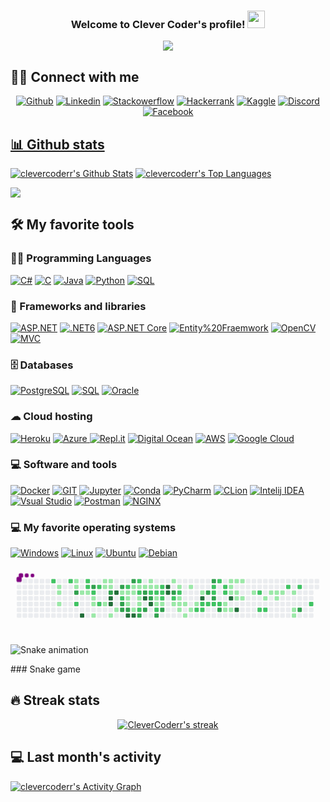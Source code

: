 <!-- MORE https://github.com/alexandresanlim/Badges4-README.md-Profile -->


<h3 align="center">
    Welcome to Clever Coder's profile!
    <img src="https://media.giphy.com/media/hvRJCLFzcasrR4ia7z/giphy.gif" width="28">
</h3>

<!--ANIMATED WELCOME TEXT -->
<p align="center">
    <a href="https://github.com/CleverCoder/readme-typing-svg">
        <img
                src="https://readme-typing-svg.herokuapp.com/?lines=DotNet%20Engineer%20Developer;More%20than%20a%20year%20of%20experience;Always%20learning%20new%20things;%20A%20Self-confidence%20and%20self-motivated&center=true&width=380&height=45"></a>
</p>


## 🙋‍♂️ Connect with me

<!-- Badges template - https://github.com/clevercoderr -->
<p align="center">
    <a href="https://github.com/">
        <img alt="Github"
             src="https://img.shields.io/badge/GitHub-100000?style=for-the-badge&logo=github&logoColor=white"></a>
    <a href="https://www.linkedin.com/in/muhammadabdulloh-komilov/">
        <img alt="Linkedin"
             src="https://img.shields.io/badge/LinkedIn-0077B5?style=for-the-badge&logo=linkedin&logoColor=white"></a>
    <a href="https://stackoverflow.com/users/17122298/clever-coder">
        <img alt="Stackowerflow"
             src="https://img.shields.io/badge/Stack_Overflow-FE7A16?style=for-the-badge&logo=stack-overflow&logoColor=white"></a>
     <a href="https://www.hackerrank.com/clevercoderr">
        <img alt="Hackerrank"
             src="https://img.shields.io/badge/-Hackerrank-2EC866?style=for-the-badge&logo=HackerRank&logoColor=white"></a>
    <a href="https://www.kaggle.com/clevercoderr">
        <img alt="Kaggle"
             src="https://img.shields.io/badge/Kaggle-20BEFF?style=for-the-badge&logo=Kaggle&logoColor=white"></a>
    <a href="https://discord.gg/clevercoderr">
        <img alt="Discord"
             src="https://img.shields.io/badge/Discord-7289DA?style=for-the-badge&logo=discord&logoColor=white"></a>
    <a href="https://www.facebook.com/clevercoderr">
        <img alt="Facebook"
             src="https://img.shields.io/badge/Facebook-1877F2?style=for-the-badge&logo=facebook&logoColor=white"></a>
    <a href="https://www.facebook.com/profile.php?id=100068970307814">
</p>


## 📊 Github stats
<p>
    <a align="center" href="https://github-readme-stats.vercel.app/api?username=clevercoderr&show_icons=true&count_private=true&theme=react&hide_border=true&bg_color=1F222E&title_color=F85D7F&icon_color=F8D866"><img alt="clevercoderr's Github Stats"
                    src="https://github-readme-stats.vercel.app/api?username=clevercoderr&show_icons=true&count_private=true&theme=react&hide_border=true&bg_color=1F222E&title_color=F85D7F&icon_color=F8D866" /></a>
  <a align="center" href="https://denvercoder1-github-readme-stats.vercel.app/api/top-langs/?username=clevercoderr&langs_count=8&layout=compact&theme=react&hide_border=true&bg_color=1F222E&title_color=F85D7F&icon_color=F8D866">
    <img alt="clevercoderr's Top Languages" src="https://denvercoder1-github-readme-stats.vercel.app/api/top-langs/?username=clevercoderr&langs_count=8&layout=compact&theme=react&hide_border=true&bg_color=1F222E&title_color=F85D7F&icon_color=F8D866" /></a>
</p>

<p>
  <a align="center" href="https://github.com/ryo-ma/github-profile-trophy">
    <img src="https://github-profile-trophy.vercel.app/?username=clevercoderr&theme=monokai&column=8&no-frame=true&no-bg=true">
  </a>
</p>


## 🛠️ My favorite tools

### 👨‍💻 Programming Languages

<p>
    <a href="#">
        <img alt="C#"
             src="https://img.shields.io/badge/csharp-%2300599C.svg?style=for-the-badge&logo=csharp&logoColor=white"></a>
    <a href="#">
        <img alt="C"
             src="https://img.shields.io/badge/c-%2300599C.svg?style=for-the-badge&logo=c&logoColor=white"/></a>
    <a href="#">
        <img alt="Java"
             src="https://img.shields.io/badge/Java-%2300599C.svg?style=for-the-badge&logo=java&logoColor=white"/></a>
    <a href="#">
        <img alt="Python"
             src="https://img.shields.io/badge/Python-ED8B00?style=for-the-badge&logo=python&logoColor=white"/></a>
    <a href="#">
        <img alt="SQL"
             src="https://img.shields.io/badge/SQL%20-%23025E8C.svg?style=for-the-badge&logo=amazon-dynamodb&logoColor=white"></a>
</p>


### 🧰 Frameworks and libraries

<p>
    <a href="#">
        <img alt="ASP.NET"
             src="https://img.shields.io/badge/ASP.NET-%23013243.svg?style=for-the-badge&logo=ASP.NET&logoColor=white"></a>
    <a href="#">
        <img alt=".NET6"
             src="https://img.shields.io/badge/.NET6-%23150458.svg?style=for-the-badge&logo=.NET6&logoColor=white"></a>
    <a href="#">
        <img alt="ASP.NET Core"
             src="https://img.shields.io/badge/ASP.NET CORE-%23EE4C2C.svg?style=for-the-badge&logo=ASP.NET Core&logoColor=white"/></a>
    <a href="#">
        <img alt="Entity%20Fraemwork"
             src="https://img.shields.io/badge/Entity%20Fraemwork-092E20?style=for-the-badge&logo=Entity%20Fraemwork&logoColor=green"></a>
    <a href="#">
        <img alt="OpenCV"
             src="https://img.shields.io/badge/OpenCV-27338e?style=for-the-badge&logo=OpenCV&logoColor=white"/></a>
    <a href="#">
        <img alt="MVC"
             src="https://img.shields.io/badge/MVC-43B02A?style=for-the-badge&logo=MVC&logoColor=white"/></a>
</p>

### 🗄️ Databases

<p>
    <a href="#">
        <img alt="PostgreSQL"
             src="https://img.shields.io/badge/PostgreSQL-316192?style=for-the-badge&logo=postgresql&logoColor=white"/></a>
    <a href="#">
        <img alt="SQL"
             src="https://img.shields.io/badge/SQL-07405E?style=for-the-badge&logo=sql&logoColor=white"/></a>
    <a href="#">
        <img alt="Oracle"
             src="https://img.shields.io/badge/Oracle-F80000?style=for-the-badge&logo=oracle&logoColor=black"/></a>
</p>

### ☁ Cloud hosting
<p>
    <a href="#">
        <img alt="Heroku"
             src="https://img.shields.io/badge/heroku-%23430098.svg?style=for-the-badge&logo=heroku&logoColor=white"/></a>
    <a href="#">
        <img alt="Azure"
             src="https://img.shields.io/badge/azure-%230072C6.svg?style=for-the-badge&logo=azure-devops&logoColor=white"/>
    </a>
    <a href="#">
        <img alt="Repl.it"
             src="https://img.shields.io/badge/Repl.it-%230D101E.svg?style=for-the-badge&logo=Repl.it&logoColor=white"/></a>
    <a href="#">
        <img alt="Digital Ocean"
             src="https://img.shields.io/badge/Digital_Ocean-0080FF?style=for-the-badge&logo=DigitalOcean&logoColor=white"></a>
    <a href="#">
        <img alt="AWS"
             src="https://img.shields.io/badge/AWS-0080FF?style=for-the-badge&logo=AWS&logoColor=white"></a>
    <a href="#">
        <img alt="Google Cloud"
             src="https://img.shields.io/badge/Google_Cloud-4285F4?style=for-the-badge&logo=google-cloud&logoColor=white"></a>
    <a href="#"><img alt="" src=""></a>
    <a href="#"><img alt="" src=""></a>
    <a href="#"><img alt="" src=""></a>
    <a href="#"><img alt="" src=""></a>
</p>

### 💻 Software and tools
<p>
    <a href="#">
        <img alt="Docker"
             src="https://img.shields.io/badge/Docker-2CA5E0?style=for-the-badge&logo=docker&logoColor=white"></a>
    <a href="#">
        <img alt="GIT"
             src="https://img.shields.io/badge/Git-F05032?style=for-the-badge&logo=git&logoColor=white"></a>
    <a href="#">
        <img alt="Jupyter"
             src="https://img.shields.io/badge/Jupyter-F37626.svg?&style=for-the-badge&logo=Jupyter&logoColor=white"></a>
    <a href="#">
        <img alt="Conda"
             src="https://img.shields.io/badge/conda-342B029.svg?&style=for-the-badge&logo=anaconda&logoColor=white"></a>
    <a href="#">
        <img alt="PyCharm"
             src="https://img.shields.io/badge/pycharm-143?style=for-the-badge&logo=pycharm&logoColor=black&color=black&labelColor=green"></a>
    <a href="#">
        <img alt="CLion"
             src="https://img.shields.io/badge/CLion-143?style=for-the-badge&logo=clion&logoColor=black&color=black&labelColor=orange"></a>
    <a href="#">
        <img alt="Intelij IDEA"
             src="https://img.shields.io/badge/IntelliJ%20IDEA-143?style=for-the-badge&logo=IntelliJ%20IDEA&logoColor=black&color=black&labelColor=yellow"></a>
    <a href="#">
        <img alt="Vsual Studio"
             src="https://img.shields.io/badge/Visual%20Studio-143?style=for-the-badge&logo=Visual%20Studio&logoColor=black&color=black&labelColor=yellow"></a>
    <a href="#">
        <img alt="Postman"
             src="https://img.shields.io/badge/Postman-FF6C37?style=for-the-badge&logo=Postman&logoColor=white"></a>
    <a href="#">
        <img alt="NGINX" 
             src="https://img.shields.io/badge/Nginx-009639?style=for-the-badge&logo=nginx&logoColor=white"></a>
    <a href="#"><img alt="" src=""></a>
    <a href="#"><img alt="" src=""></a>
    <a href="#"><img alt="" src=""></a>
    <a href="#"><img alt="" src=""></a>
</p>

### 💻 My favorite operating systems
<p>
    <a href="#"><img alt="Windows"
                     src="https://img.shields.io/badge/Windows-0078D6?style=for-the-badge&logo=windows&logoColor=white"></a>
    <a href="#"><img alt="Linux"
                     src="https://img.shields.io/badge/Linux-FCC624?style=for-the-badge&logo=linux&logoColor=black"></a>
    <a href="#"><img alt="Ubuntu"
                     src="https://img.shields.io/badge/Ubuntu-E95420?style=for-the-badge&logo=ubuntu&logoColor=white"></a>
    <a href="#"><img alt="Debian"
                     src="https://img.shields.io/badge/Debian-A81D33?style=for-the-badge&logo=debian&logoColor=white"></a>
    
</p>



<div> 
 <svg viewBox="-16 -32 880 192" width="880" height="192" xmlns="http://www.w3.org/2000/svg"><style>@keyframes c0{66.6%{fill:var(--c2)}66.62%,to{fill:var(--ce)}}@keyframes c1{1.54%{fill:var(--c1)}1.56%,to{fill:var(--ce)}}@keyframes c2{1.71%{fill:var(--c1)}1.73%,to{fill:var(--ce)}}@keyframes c3{2.06%{fill:var(--c1)}2.08%,to{fill:var(--ce)}}@keyframes c4{66.08%{fill:var(--c2)}66.1%,to{fill:var(--ce)}}@keyframes c5{7.74%{fill:var(--c1)}7.76%,to{fill:var(--ce)}}@keyframes c6{7.91%{fill:var(--c1)}7.93%,to{fill:var(--ce)}}@keyframes c7{76.58%{fill:var(--c3)}76.6%,to{fill:var(--ce)}}@keyframes c8{67.98%{fill:var(--c2)}68%,to{fill:var(--ce)}}@keyframes c9{3.09%{fill:var(--c1)}3.11%,to{fill:var(--ce)}}@keyframes ca{96.72%{fill:var(--c4)}96.74%,to{fill:var(--ce)}}@keyframes cb{65.57%{fill:var(--c2)}65.59%,to{fill:var(--ce)}}@keyframes cc{65.39%{fill:var(--c2)}65.41%,to{fill:var(--ce)}}@keyframes cd{3.26%{fill:var(--c1)}3.28%,to{fill:var(--ce)}}@keyframes ce{75.89%{fill:var(--c3)}75.91%,to{fill:var(--ce)}}@keyframes cf{65.05%{fill:var(--c2)}65.07%,to{fill:var(--ce)}}@keyframes cg{3.6%{fill:var(--c1)}3.62%,to{fill:var(--ce)}}@keyframes ch{3.78%{fill:var(--c1)}3.8%,to{fill:var(--ce)}}@keyframes ci{4.12%{fill:var(--c1)}4.14%,to{fill:var(--ce)}}@keyframes cj{64.71%{fill:var(--c2)}64.73%,to{fill:var(--ce)}}@keyframes ck{68.66%{fill:var(--c2)}68.68%,to{fill:var(--ce)}}@keyframes cl{6.53%{fill:var(--c1)}6.55%,to{fill:var(--ce)}}@keyframes cm{6.01%{fill:var(--c1)}6.03%,to{fill:var(--ce)}}@keyframes cn{5.5%{fill:var(--c1)}5.52%,to{fill:var(--ce)}}@keyframes co{6.36%{fill:var(--c1)}6.38%,to{fill:var(--ce)}}@keyframes cp{6.19%{fill:var(--c1)}6.21%,to{fill:var(--ce)}}@keyframes cq{69.35%{fill:var(--c3)}69.37%,to{fill:var(--ce)}}@keyframes cr{94.65%{fill:var(--c4)}94.67%,to{fill:var(--ce)}}@keyframes cs{94.48%{fill:var(--c4)}94.5%,to{fill:var(--ce)}}@keyframes ct{4.64%{fill:var(--c1)}4.66%,to{fill:var(--ce)}}@keyframes cu{95%{fill:var(--c4)}95.02%,to{fill:var(--ce)}}@keyframes cv{4.98%{fill:var(--c1)}5%,to{fill:var(--ce)}}@keyframes cw{69.87%{fill:var(--c3)}69.89%,to{fill:var(--ce)}}@keyframes cx{40.44%{fill:var(--c1)}40.46%,to{fill:var(--ce)}}@keyframes cy{40.61%{fill:var(--c2)}40.63%,to{fill:var(--ce)}}@keyframes cz{74.52%{fill:var(--c3)}74.54%,to{fill:var(--ce)}}@keyframes c10{74.34%{fill:var(--c3)}74.36%,to{fill:var(--ce)}}@keyframes c11{41.13%{fill:var(--c2)}41.15%,to{fill:var(--ce)}}@keyframes c12{29.94%{fill:var(--c1)}29.96%,to{fill:var(--ce)}}@keyframes c13{30.11%{fill:var(--c1)}30.13%,to{fill:var(--ce)}}@keyframes c14{30.97%{fill:var(--c1)}30.99%,to{fill:var(--ce)}}@keyframes c15{74.17%{fill:var(--c3)}74.19%,to{fill:var(--ce)}}@keyframes c16{93.62%{fill:var(--c4)}93.64%,to{fill:var(--ce)}}@keyframes c17{70.39%{fill:var(--c3)}70.41%,to{fill:var(--ce)}}@keyframes c18{29.59%{fill:var(--c1)}29.61%,to{fill:var(--ce)}}@keyframes c19{29.77%{fill:var(--c1)}29.79%,to{fill:var(--ce)}}@keyframes c1a{39.23%{fill:var(--c1)}39.25%,to{fill:var(--ce)}}@keyframes c1b{93.45%{fill:var(--c4)}93.47%,to{fill:var(--ce)}}@keyframes c1c{41.64%{fill:var(--c2)}41.66%,to{fill:var(--ce)}}@keyframes c1d{29.42%{fill:var(--c1)}29.44%,to{fill:var(--ce)}}@keyframes c1e{43.71%{fill:var(--c2)}43.73%,to{fill:var(--ce)}}@keyframes c1f{30.45%{fill:var(--c1)}30.47%,to{fill:var(--ce)}}@keyframes c1g{30.63%{fill:var(--c1)}30.65%,to{fill:var(--ce)}}@keyframes c1h{39.4%{fill:var(--c2)}39.42%,to{fill:var(--ce)}}@keyframes c1i{73.31%{fill:var(--c3)}73.33%,to{fill:var(--ce)}}@keyframes c1j{29.25%{fill:var(--c1)}29.27%,to{fill:var(--ce)}}@keyframes c1k{71.07%{fill:var(--c3)}71.09%,to{fill:var(--ce)}}@keyframes c1l{92.24%{fill:var(--c4)}92.26%,to{fill:var(--ce)}}@keyframes c1m{72.97%{fill:var(--c3)}72.99%,to{fill:var(--ce)}}@keyframes c1n{10.66%{fill:var(--c1)}10.68%,to{fill:var(--ce)}}@keyframes c1o{10.83%{fill:var(--c1)}10.85%,to{fill:var(--ce)}}@keyframes c1p{42.33%{fill:var(--c2)}42.35%,to{fill:var(--ce)}}@keyframes c1q{71.42%{fill:var(--c3)}71.44%,to{fill:var(--ce)}}@keyframes c1r{92.59%{fill:var(--c4)}92.61%,to{fill:var(--ce)}}@keyframes c1s{11.01%{fill:var(--c1)}11.03%,to{fill:var(--ce)}}@keyframes c1t{42.5%{fill:var(--c2)}42.52%,to{fill:var(--ce)}}@keyframes c1u{35.1%{fill:var(--c1)}35.12%,to{fill:var(--ce)}}@keyframes c1v{34.93%{fill:var(--c1)}34.95%,to{fill:var(--ce)}}@keyframes c1w{45.43%{fill:var(--c2)}45.45%,to{fill:var(--ce)}}@keyframes c1x{72.45%{fill:var(--c3)}72.47%,to{fill:var(--ce)}}@keyframes c1y{42.85%{fill:var(--c2)}42.87%,to{fill:var(--ce)}}@keyframes c1z{42.68%{fill:var(--c2)}42.7%,to{fill:var(--ce)}}@keyframes c20{35.27%{fill:var(--c2)}35.29%,to{fill:var(--ce)}}@keyframes c21{34.76%{fill:var(--c1)}34.78%,to{fill:var(--ce)}}@keyframes c22{72.11%{fill:var(--c3)}72.13%,to{fill:var(--ce)}}@keyframes c23{91.21%{fill:var(--c4)}91.23%,to{fill:var(--ce)}}@keyframes c24{91.04%{fill:var(--c4)}91.06%,to{fill:var(--ce)}}@keyframes c25{11.69%{fill:var(--c1)}11.71%,to{fill:var(--ce)}}@keyframes c26{80.2%{fill:var(--c3)}80.22%,to{fill:var(--ce)}}@keyframes c27{47.32%{fill:var(--c2)}47.34%,to{fill:var(--ce)}}@keyframes c28{15.48%{fill:var(--c1)}15.5%,to{fill:var(--ce)}}@keyframes c29{12.04%{fill:var(--c1)}12.06%,to{fill:var(--ce)}}@keyframes c2a{47.67%{fill:var(--c2)}47.69%,to{fill:var(--ce)}}@keyframes c2b{14.1%{fill:var(--c1)}14.12%,to{fill:var(--ce)}}@keyframes c2c{13.93%{fill:var(--c1)}13.95%,to{fill:var(--ce)}}@keyframes c2d{15.14%{fill:var(--c1)}15.16%,to{fill:var(--ce)}}@keyframes c2e{13.76%{fill:var(--c1)}13.78%,to{fill:var(--ce)}}@keyframes c2f{16.17%{fill:var(--c1)}16.19%,to{fill:var(--ce)}}@keyframes c2g{12.38%{fill:var(--c1)}12.4%,to{fill:var(--ce)}}@keyframes c2h{14.79%{fill:var(--c1)}14.81%,to{fill:var(--ce)}}@keyframes c2i{13.42%{fill:var(--c1)}13.44%,to{fill:var(--ce)}}@keyframes c2j{52.14%{fill:var(--c2)}52.16%,to{fill:var(--ce)}}@keyframes c2k{12.9%{fill:var(--c1)}12.92%,to{fill:var(--ce)}}@keyframes c2l{89.84%{fill:var(--c4)}89.86%,to{fill:var(--ce)}}@keyframes c2m{48.7%{fill:var(--c2)}48.72%,to{fill:var(--ce)}}@keyframes c2n{51.97%{fill:var(--c2)}51.99%,to{fill:var(--ce)}}@keyframes c2o{81.23%{fill:var(--c3)}81.25%,to{fill:var(--ce)}}@keyframes c2p{48.87%{fill:var(--c2)}48.89%,to{fill:var(--ce)}}@keyframes c2q{83.12%{fill:var(--c3)}83.14%,to{fill:var(--ce)}}@keyframes c2r{50.59%{fill:var(--c2)}50.61%,to{fill:var(--ce)}}@keyframes c2s{50.76%{fill:var(--c2)}50.78%,to{fill:var(--ce)}}@keyframes c2t{81.57%{fill:var(--c3)}81.59%,to{fill:var(--ce)}}@keyframes c2u{49.04%{fill:var(--c2)}49.06%,to{fill:var(--ce)}}@keyframes c2v{50.25%{fill:var(--c2)}50.27%,to{fill:var(--ce)}}@keyframes c2w{49.22%{fill:var(--c2)}49.24%,to{fill:var(--ce)}}@keyframes c2x{82.09%{fill:var(--c3)}82.11%,to{fill:var(--ce)}}@keyframes c2y{49.9%{fill:var(--c2)}49.92%,to{fill:var(--ce)}}@keyframes c2z{49.73%{fill:var(--c2)}49.75%,to{fill:var(--ce)}}@keyframes c30{18.06%{fill:var(--c1)}18.08%,to{fill:var(--ce)}}@keyframes c31{17.55%{fill:var(--c1)}17.57%,to{fill:var(--ce)}}@keyframes c32{19.96%{fill:var(--c1)}19.98%,to{fill:var(--ce)}}@keyframes c33{19.78%{fill:var(--c1)}19.8%,to{fill:var(--ce)}}@keyframes c34{19.61%{fill:var(--c1)}19.63%,to{fill:var(--ce)}}@keyframes c35{88.97%{fill:var(--c4)}88.99%,to{fill:var(--ce)}}@keyframes c36{17.72%{fill:var(--c1)}17.74%,to{fill:var(--ce)}}@keyframes c37{20.13%{fill:var(--c1)}20.15%,to{fill:var(--ce)}}@keyframes c38{19.44%{fill:var(--c1)}19.46%,to{fill:var(--ce)}}@keyframes c39{18.92%{fill:var(--c1)}18.94%,to{fill:var(--ce)}}@keyframes c3a{88.46%{fill:var(--c4)}88.48%,to{fill:var(--ce)}}@keyframes c3b{20.3%{fill:var(--c1)}20.32%,to{fill:var(--ce)}}@keyframes c3c{19.09%{fill:var(--c1)}19.11%,to{fill:var(--ce)}}@keyframes c3d{20.99%{fill:var(--c1)}21.01%,to{fill:var(--ce)}}@keyframes c3e{55.24%{fill:var(--c2)}55.26%,to{fill:var(--ce)}}@keyframes c3f{54.38%{fill:var(--c2)}54.4%,to{fill:var(--ce)}}@keyframes c3g{21.5%{fill:var(--c1)}21.52%,to{fill:var(--ce)}}@keyframes c3h{54.55%{fill:var(--c2)}54.57%,to{fill:var(--ce)}}@keyframes c3i{24.6%{fill:var(--c1)}24.62%,to{fill:var(--ce)}}@keyframes c3j{22.02%{fill:var(--c1)}22.04%,to{fill:var(--ce)}}@keyframes c3k{21.85%{fill:var(--c1)}21.87%,to{fill:var(--ce)}}@keyframes c3l{22.19%{fill:var(--c1)}22.21%,to{fill:var(--ce)}}@keyframes c3m{56.27%{fill:var(--c2)}56.29%,to{fill:var(--ce)}}@keyframes c3n{22.54%{fill:var(--c1)}22.56%,to{fill:var(--ce)}}@keyframes c3o{23.05%{fill:var(--c1)}23.07%,to{fill:var(--ce)}}@keyframes c3p{23.23%{fill:var(--c1)}23.25%,to{fill:var(--ce)}}@keyframes c3q{56.62%{fill:var(--c2)}56.64%,to{fill:var(--ce)}}@keyframes c3r{86.56%{fill:var(--c3)}86.58%,to{fill:var(--ce)}}@keyframes c3s{57.48%{fill:var(--c2)}57.5%,to{fill:var(--ce)}}@keyframes u0{1.54%{transform:scale(0,1)}1.56%,1.71%{transform:scale(.02,1)}1.73%,2.06%{transform:scale(.03,1)}2.08%,3.09%{transform:scale(.05,1)}3.11%,3.26%{transform:scale(.06,1)}3.28%,3.6%{transform:scale(.08,1)}3.62%,3.78%{transform:scale(.09,1)}3.8%,4.12%{transform:scale(.11,1)}4.14%,4.64%{transform:scale(.13,1)}4.66%,4.98%{transform:scale(.14,1)}5%,5.5%{transform:scale(.16,1)}5.52%,6.01%{transform:scale(.17,1)}6.03%,6.19%{transform:scale(.19,1)}6.21%,6.36%{transform:scale(.2,1)}6.38%,6.53%{transform:scale(.22,1)}6.55%,7.74%{transform:scale(.23,1)}7.76%,7.91%{transform:scale(.25,1)}10.66%,7.93%{transform:scale(.27,1)}10.68%,10.83%{transform:scale(.28,1)}10.85%,11.01%{transform:scale(.3,1)}11.03%,11.69%{transform:scale(.31,1)}11.71%,12.04%{transform:scale(.33,1)}12.06%,12.38%{transform:scale(.34,1)}12.4%,12.9%{transform:scale(.36,1)}12.92%,13.42%{transform:scale(.38,1)}13.44%,13.76%{transform:scale(.39,1)}13.78%,13.93%{transform:scale(.41,1)}13.95%,14.1%{transform:scale(.42,1)}14.12%,14.79%{transform:scale(.44,1)}14.81%,15.14%{transform:scale(.45,1)}15.16%,15.48%{transform:scale(.47,1)}15.5%,16.17%{transform:scale(.48,1)}16.19%,17.55%{transform:scale(.5,1)}17.57%,17.72%{transform:scale(.52,1)}17.74%,18.06%{transform:scale(.53,1)}18.08%,18.92%{transform:scale(.55,1)}18.94%,19.09%{transform:scale(.56,1)}19.11%,19.44%{transform:scale(.58,1)}19.46%,19.61%{transform:scale(.59,1)}19.63%,19.78%{transform:scale(.61,1)}19.8%,19.96%{transform:scale(.63,1)}19.98%,20.13%{transform:scale(.64,1)}20.15%,20.3%{transform:scale(.66,1)}20.32%,20.99%{transform:scale(.67,1)}21.01%,21.5%{transform:scale(.69,1)}21.52%,21.85%{transform:scale(.7,1)}21.87%,22.02%{transform:scale(.72,1)}22.04%,22.19%{transform:scale(.73,1)}22.21%,22.54%{transform:scale(.75,1)}22.56%,23.05%{transform:scale(.77,1)}23.07%,23.23%{transform:scale(.78,1)}23.25%,24.6%{transform:scale(.8,1)}24.62%,29.25%{transform:scale(.81,1)}29.27%,29.42%{transform:scale(.83,1)}29.44%,29.59%{transform:scale(.84,1)}29.61%,29.77%{transform:scale(.86,1)}29.79%,29.94%{transform:scale(.88,1)}29.96%,30.11%{transform:scale(.89,1)}30.13%,30.45%{transform:scale(.91,1)}30.47%,30.63%{transform:scale(.92,1)}30.65%,30.97%{transform:scale(.94,1)}30.99%,34.76%{transform:scale(.95,1)}34.78%,34.93%{transform:scale(.97,1)}34.95%,35.1%{transform:scale(.98,1)}35.12%,to{transform:scale(1,1)}}@keyframes u1{35.27%{transform:scale(0,1)}35.29%,to{transform:scale(1,1)}}@keyframes u2{39.23%{transform:scale(0,1)}39.25%,to{transform:scale(1,1)}}@keyframes u3{39.4%{transform:scale(0,1)}39.42%,to{transform:scale(1,1)}}@keyframes u4{40.44%{transform:scale(0,1)}40.46%,to{transform:scale(1,1)}}@keyframes u5{40.61%{transform:scale(0,1)}40.63%,41.13%{transform:scale(.03,1)}41.15%,41.64%{transform:scale(.06,1)}41.66%,42.33%{transform:scale(.08,1)}42.35%,42.5%{transform:scale(.11,1)}42.52%,42.68%{transform:scale(.14,1)}42.7%,42.85%{transform:scale(.17,1)}42.87%,43.71%{transform:scale(.19,1)}43.73%,45.43%{transform:scale(.22,1)}45.45%,47.32%{transform:scale(.25,1)}47.34%,47.67%{transform:scale(.28,1)}47.69%,48.7%{transform:scale(.31,1)}48.72%,48.87%{transform:scale(.33,1)}48.89%,49.04%{transform:scale(.36,1)}49.06%,49.22%{transform:scale(.39,1)}49.24%,49.73%{transform:scale(.42,1)}49.75%,49.9%{transform:scale(.44,1)}49.92%,50.25%{transform:scale(.47,1)}50.27%,50.59%{transform:scale(.5,1)}50.61%,50.76%{transform:scale(.53,1)}50.78%,51.97%{transform:scale(.56,1)}51.99%,52.14%{transform:scale(.58,1)}52.16%,54.38%{transform:scale(.61,1)}54.4%,54.55%{transform:scale(.64,1)}54.57%,55.24%{transform:scale(.67,1)}55.26%,56.27%{transform:scale(.69,1)}56.29%,56.62%{transform:scale(.72,1)}56.64%,57.48%{transform:scale(.75,1)}57.5%,64.71%{transform:scale(.78,1)}64.73%,65.05%{transform:scale(.81,1)}65.07%,65.39%{transform:scale(.83,1)}65.41%,65.57%{transform:scale(.86,1)}65.59%,66.08%{transform:scale(.89,1)}66.1%,66.6%{transform:scale(.92,1)}66.62%,67.98%{transform:scale(.94,1)}68%,68.66%{transform:scale(.97,1)}68.68%,to{transform:scale(1,1)}}@keyframes u6{69.35%{transform:scale(0,1)}69.37%,69.87%{transform:scale(.05,1)}69.89%,70.39%{transform:scale(.1,1)}70.41%,71.07%{transform:scale(.15,1)}71.09%,71.42%{transform:scale(.2,1)}71.44%,72.11%{transform:scale(.25,1)}72.13%,72.45%{transform:scale(.3,1)}72.47%,72.97%{transform:scale(.35,1)}72.99%,73.31%{transform:scale(.4,1)}73.33%,74.17%{transform:scale(.45,1)}74.19%,74.34%{transform:scale(.5,1)}74.36%,74.52%{transform:scale(.55,1)}74.54%,75.89%{transform:scale(.6,1)}75.91%,76.58%{transform:scale(.65,1)}76.6%,80.2%{transform:scale(.7,1)}80.22%,81.23%{transform:scale(.75,1)}81.25%,81.57%{transform:scale(.8,1)}81.59%,82.09%{transform:scale(.85,1)}82.11%,83.12%{transform:scale(.9,1)}83.14%,86.56%{transform:scale(.95,1)}86.58%,to{transform:scale(1,1)}}@keyframes u7{88.46%{transform:scale(0,1)}88.48%,88.97%{transform:scale(.08,1)}88.99%,89.84%{transform:scale(.15,1)}89.86%,91.04%{transform:scale(.23,1)}91.06%,91.21%{transform:scale(.31,1)}91.23%,92.24%{transform:scale(.38,1)}92.26%,92.59%{transform:scale(.46,1)}92.61%,93.45%{transform:scale(.54,1)}93.47%,93.62%{transform:scale(.62,1)}93.64%,94.48%{transform:scale(.69,1)}94.5%,94.65%{transform:scale(.77,1)}94.67%,95%{transform:scale(.85,1)}95.02%,96.72%{transform:scale(.92,1)}96.74%,to{transform:scale(1,1)}}@keyframes s0{0%,99.83%{transform:translate(0,-16px)}.17%{transform:translate(0,0)}1.03%,98.8%{transform:translate(80px,0)}1.2%,98.62%{transform:translate(80px,16px)}1.55%,98.28%{transform:translate(112px,16px)}2.07%{transform:translate(112px,64px)}2.41%{transform:translate(144px,64px)}2.58%,67.64%{transform:translate(144px,48px)}2.93%{transform:translate(176px,48px)}3.1%,96.04%{transform:translate(176px,32px)}3.27%,65.23%{transform:translate(192px,32px)}3.44%{transform:translate(192px,48px)}3.61%{transform:translate(208px,48px)}4.13%{transform:translate(208px,96px)}4.82%{transform:translate(272px,96px)}4.99%{transform:translate(272px,80px)}5.34%{transform:translate(240px,80px)}6.02%{transform:translate(240px,16px)}6.2%,69.54%,77.8%{transform:translate(256px,16px)}6.37%{transform:translate(256px,0)}6.54%{transform:translate(240px,0)}6.71%{transform:translate(240px,-16px)}7.57%{transform:translate(160px,-16px)}7.92%,76.42%{transform:translate(160px,16px)}8.09%{transform:translate(176px,16px)}8.43%{transform:translate(176px,-16px)}10.5%{transform:translate(368px,-16px)}10.84%,32.19%{transform:translate(368px,16px)}11.02%,37.87%,44.75%{transform:translate(384px,16px)}11.19%,37.69%{transform:translate(384px,0)}11.88%,37.01%{transform:translate(448px,0)}12.05%,36.83%{transform:translate(448px,16px)}12.74%{transform:translate(512px,16px)}12.91%,90.02%{transform:translate(512px,32px)}13.08%,48.19%{transform:translate(496px,32px)}13.43%,48.54%,52.32%,60.93%{transform:translate(496px,64px)}13.94%,15.32%{transform:translate(448px,64px)}14.11%,47.5%{transform:translate(448px,48px)}14.46%{transform:translate(480px,48px)}14.8%{transform:translate(480px,80px)}15.15%{transform:translate(448px,80px)}15.49%{transform:translate(432px,64px)}15.66%{transform:translate(432px,80px)}16.01%{transform:translate(464px,80px)}16.18%{transform:translate(464px,96px)}17.38%{transform:translate(576px,96px)}17.56%,18.24%{transform:translate(576px,80px)}17.73%,18.42%{transform:translate(592px,80px)}17.9%,18.59%{transform:translate(592px,64px)}18.07%,49.4%{transform:translate(576px,64px)}18.76%{transform:translate(608px,64px)}18.93%,88.81%{transform:translate(608px,48px)}19.1%{transform:translate(624px,48px)}19.28%{transform:translate(624px,32px)}19.62%{transform:translate(592px,32px)}19.97%{transform:translate(592px,0)}20.65%{transform:translate(656px,0)}21.17%{transform:translate(656px,48px)}21.86%{transform:translate(720px,48px)}22.03%{transform:translate(720px,32px)}22.55%{transform:translate(768px,32px)}23.24%{transform:translate(768px,96px)}23.41%{transform:translate(752px,96px)}24.1%{transform:translate(752px,32px)}24.61%{transform:translate(704px,32px)}25.13%{transform:translate(704px,-16px)}28.92%{transform:translate(352px,-16px)}29.26%,91.91%{transform:translate(352px,16px)}29.6%,31.67%,38.55%,44.06%,70.22%{transform:translate(320px,16px)}29.78%,31.5%,43.89%{transform:translate(320px,32px)}29.95%,31.33%,40.28%{transform:translate(304px,32px)}30.12%,40.79%{transform:translate(304px,48px)}30.46%{transform:translate(336px,48px)}30.64%,39.59%{transform:translate(336px,64px)}30.98%,39.93%,93.98%{transform:translate(304px,64px)}32.36%,42%{transform:translate(368px,0)}33.39%{transform:translate(464px,0)}34.08%,36.14%{transform:translate(464px,64px)}34.94%{transform:translate(384px,64px)}35.11%{transform:translate(384px,48px)}35.28%,62.13%,71.77%{transform:translate(400px,48px)}35.46%{transform:translate(400px,64px)}36.66%{transform:translate(464px,16px)}39.24%{transform:translate(320px,80px)}39.41%,73.15%{transform:translate(336px,80px)}40.45%{transform:translate(288px,32px)}40.62%{transform:translate(288px,48px)}41.14%,63.51%{transform:translate(304px,16px)}41.48%,43.55%{transform:translate(336px,16px)}41.65%{transform:translate(336px,0)}42.34%,71.26%{transform:translate(368px,32px)}42.69%{transform:translate(400px,32px)}42.86%,62.48%,79.35%{transform:translate(400px,16px)}43.72%{transform:translate(336px,32px)}45.44%,72.29%{transform:translate(384px,80px)}45.61%,72.81%{transform:translate(368px,80px)}45.96%{transform:translate(368px,112px)}46.64%{transform:translate(432px,112px)}47.33%{transform:translate(432px,48px)}47.68%{transform:translate(448px,32px)}50.09%{transform:translate(576px,0)}50.26%{transform:translate(560px,0)}50.43%{transform:translate(560px,16px)}50.6%{transform:translate(544px,16px)}50.77%,81.41%{transform:translate(544px,32px)}50.95%{transform:translate(560px,32px)}51.29%{transform:translate(560px,64px)}51.81%{transform:translate(512px,64px)}51.98%{transform:translate(512px,80px)}52.15%{transform:translate(496px,80px)}54.22%{transform:translate(672px,64px)}54.39%{transform:translate(672px,80px)}54.56%{transform:translate(688px,80px)}55.08%{transform:translate(688px,32px)}55.25%{transform:translate(672px,32px)}55.42%{transform:translate(672px,16px)}56.97%{transform:translate(816px,16px)}57.49%{transform:translate(816px,64px)}61.1%{transform:translate(496px,48px)}63.68%{transform:translate(304px,0)}64.54%{transform:translate(224px,0)}64.89%{transform:translate(224px,32px)}65.58%{transform:translate(192px,0)}66.61%{transform:translate(96px,0)}66.78%{transform:translate(96px,16px)}67.3%{transform:translate(144px,16px)}67.81%{transform:translate(160px,48px)}67.99%{transform:translate(160px,64px)}68.85%{transform:translate(240px,64px)}69.19%{transform:translate(240px,32px)}69.36%,77.62%{transform:translate(256px,32px)}70.4%{transform:translate(320px,0)}70.74%{transform:translate(352px,0)}71.08%{transform:translate(352px,32px)}71.43%,92.43%{transform:translate(368px,48px)}72.12%{transform:translate(400px,80px)}72.46%{transform:translate(384px,96px)}72.63%{transform:translate(368px,96px)}73.32%{transform:translate(336px,96px)}73.49%{transform:translate(352px,96px)}73.67%{transform:translate(352px,80px)}74.35%{transform:translate(288px,80px)}75.04%{transform:translate(288px,16px)}76.59%,97.59%{transform:translate(160px,32px)}79.52%{transform:translate(400px,0)}79.86%{transform:translate(432px,0)}80.21%{transform:translate(432px,32px)}81.58%{transform:translate(544px,48px)}81.76%{transform:translate(560px,48px)}82.1%{transform:translate(560px,80px)}82.27%{transform:translate(544px,80px)}83.13%{transform:translate(544px,0)}85.71%{transform:translate(784px,0)}86.57%{transform:translate(784px,80px)}88.47%{transform:translate(608px,80px)}89.85%{transform:translate(512px,48px)}91.05%{transform:translate(416px,32px)}91.22%{transform:translate(416px,16px)}92.25%{transform:translate(352px,48px)}92.6%{transform:translate(368px,64px)}93.12%{transform:translate(320px,64px)}93.46%{transform:translate(320px,96px)}93.63%{transform:translate(304px,96px)}94.49%{transform:translate(256px,64px)}94.66%{transform:translate(256px,48px)}94.84%{transform:translate(272px,48px)}95.01%{transform:translate(272px,32px)}96.73%{transform:translate(176px,96px)}96.9%{transform:translate(160px,96px)}98.11%{transform:translate(112px,32px)}99.14%{transform:translate(48px,0)}99.31%{transform:translate(48px,-16px)}}@keyframes s1{0%,99.83%{transform:translate(16px,-16px)}.17%{transform:translate(0,-16px)}.34%{transform:translate(0,0)}1.2%,98.97%{transform:translate(80px,0)}1.38%,98.8%{transform:translate(80px,16px)}1.72%,98.45%{transform:translate(112px,16px)}2.24%{transform:translate(112px,64px)}2.58%{transform:translate(144px,64px)}2.75%,67.81%{transform:translate(144px,48px)}3.1%{transform:translate(176px,48px)}3.27%,96.21%{transform:translate(176px,32px)}3.44%,65.4%{transform:translate(192px,32px)}3.61%{transform:translate(192px,48px)}3.79%{transform:translate(208px,48px)}4.3%{transform:translate(208px,96px)}4.99%{transform:translate(272px,96px)}5.16%{transform:translate(272px,80px)}5.51%{transform:translate(240px,80px)}6.2%{transform:translate(240px,16px)}6.37%,69.71%,77.97%{transform:translate(256px,16px)}6.54%{transform:translate(256px,0)}6.71%{transform:translate(240px,0)}6.88%{transform:translate(240px,-16px)}7.75%{transform:translate(160px,-16px)}76.59%,8.09%{transform:translate(160px,16px)}8.26%{transform:translate(176px,16px)}8.61%{transform:translate(176px,-16px)}10.67%{transform:translate(368px,-16px)}11.02%,32.36%{transform:translate(368px,16px)}11.19%,38.04%,44.92%{transform:translate(384px,16px)}11.36%,37.87%{transform:translate(384px,0)}12.05%,37.18%{transform:translate(448px,0)}12.22%,37.01%{transform:translate(448px,16px)}12.91%{transform:translate(512px,16px)}13.08%,90.19%{transform:translate(512px,32px)}13.25%,48.36%{transform:translate(496px,32px)}13.6%,48.71%,52.5%,61.1%{transform:translate(496px,64px)}14.11%,15.49%{transform:translate(448px,64px)}14.29%,47.68%{transform:translate(448px,48px)}14.63%{transform:translate(480px,48px)}14.97%{transform:translate(480px,80px)}15.32%{transform:translate(448px,80px)}15.66%{transform:translate(432px,64px)}15.83%{transform:translate(432px,80px)}16.18%{transform:translate(464px,80px)}16.35%{transform:translate(464px,96px)}17.56%{transform:translate(576px,96px)}17.73%,18.42%{transform:translate(576px,80px)}17.9%,18.59%{transform:translate(592px,80px)}18.07%,18.76%{transform:translate(592px,64px)}18.24%,49.57%{transform:translate(576px,64px)}18.93%{transform:translate(608px,64px)}19.1%,88.98%{transform:translate(608px,48px)}19.28%{transform:translate(624px,48px)}19.45%{transform:translate(624px,32px)}19.79%{transform:translate(592px,32px)}20.14%{transform:translate(592px,0)}20.83%{transform:translate(656px,0)}21.34%{transform:translate(656px,48px)}22.03%{transform:translate(720px,48px)}22.2%{transform:translate(720px,32px)}22.72%{transform:translate(768px,32px)}23.41%{transform:translate(768px,96px)}23.58%{transform:translate(752px,96px)}24.27%{transform:translate(752px,32px)}24.78%{transform:translate(704px,32px)}25.3%{transform:translate(704px,-16px)}29.09%{transform:translate(352px,-16px)}29.43%,92.08%{transform:translate(352px,16px)}29.78%,31.84%,38.73%,44.23%,70.4%{transform:translate(320px,16px)}29.95%,31.67%,44.06%{transform:translate(320px,32px)}30.12%,31.5%,40.45%{transform:translate(304px,32px)}30.29%,40.96%{transform:translate(304px,48px)}30.64%{transform:translate(336px,48px)}30.81%,39.76%{transform:translate(336px,64px)}31.15%,40.1%,94.15%{transform:translate(304px,64px)}32.53%,42.17%{transform:translate(368px,0)}33.56%{transform:translate(464px,0)}34.25%,36.32%{transform:translate(464px,64px)}35.11%{transform:translate(384px,64px)}35.28%{transform:translate(384px,48px)}35.46%,62.31%,71.94%{transform:translate(400px,48px)}35.63%{transform:translate(400px,64px)}36.83%{transform:translate(464px,16px)}39.41%{transform:translate(320px,80px)}39.59%,73.32%{transform:translate(336px,80px)}40.62%{transform:translate(288px,32px)}40.79%{transform:translate(288px,48px)}41.31%,63.68%{transform:translate(304px,16px)}41.65%,43.72%{transform:translate(336px,16px)}41.82%{transform:translate(336px,0)}42.51%,71.43%{transform:translate(368px,32px)}42.86%{transform:translate(400px,32px)}43.03%,62.65%,79.52%{transform:translate(400px,16px)}43.89%{transform:translate(336px,32px)}45.61%,72.46%{transform:translate(384px,80px)}45.78%,72.98%{transform:translate(368px,80px)}46.13%{transform:translate(368px,112px)}46.82%{transform:translate(432px,112px)}47.5%{transform:translate(432px,48px)}47.85%{transform:translate(448px,32px)}50.26%{transform:translate(576px,0)}50.43%{transform:translate(560px,0)}50.6%{transform:translate(560px,16px)}50.77%{transform:translate(544px,16px)}50.95%,81.58%{transform:translate(544px,32px)}51.12%{transform:translate(560px,32px)}51.46%{transform:translate(560px,64px)}51.98%{transform:translate(512px,64px)}52.15%{transform:translate(512px,80px)}52.32%{transform:translate(496px,80px)}54.39%{transform:translate(672px,64px)}54.56%{transform:translate(672px,80px)}54.73%{transform:translate(688px,80px)}55.25%{transform:translate(688px,32px)}55.42%{transform:translate(672px,32px)}55.59%{transform:translate(672px,16px)}57.14%{transform:translate(816px,16px)}57.66%{transform:translate(816px,64px)}61.27%{transform:translate(496px,48px)}63.86%{transform:translate(304px,0)}64.72%{transform:translate(224px,0)}65.06%{transform:translate(224px,32px)}65.75%{transform:translate(192px,0)}66.78%{transform:translate(96px,0)}66.95%{transform:translate(96px,16px)}67.47%{transform:translate(144px,16px)}67.99%{transform:translate(160px,48px)}68.16%{transform:translate(160px,64px)}69.02%{transform:translate(240px,64px)}69.36%{transform:translate(240px,32px)}69.54%,77.8%{transform:translate(256px,32px)}70.57%{transform:translate(320px,0)}70.91%{transform:translate(352px,0)}71.26%{transform:translate(352px,32px)}71.6%,92.6%{transform:translate(368px,48px)}72.29%{transform:translate(400px,80px)}72.63%{transform:translate(384px,96px)}72.81%{transform:translate(368px,96px)}73.49%{transform:translate(336px,96px)}73.67%{transform:translate(352px,96px)}73.84%{transform:translate(352px,80px)}74.53%{transform:translate(288px,80px)}75.22%{transform:translate(288px,16px)}76.76%,97.76%{transform:translate(160px,32px)}79.69%{transform:translate(400px,0)}80.03%{transform:translate(432px,0)}80.38%{transform:translate(432px,32px)}81.76%{transform:translate(544px,48px)}81.93%{transform:translate(560px,48px)}82.27%{transform:translate(560px,80px)}82.44%{transform:translate(544px,80px)}83.3%{transform:translate(544px,0)}85.89%{transform:translate(784px,0)}86.75%{transform:translate(784px,80px)}88.64%{transform:translate(608px,80px)}90.02%{transform:translate(512px,48px)}91.22%{transform:translate(416px,32px)}91.39%{transform:translate(416px,16px)}92.43%{transform:translate(352px,48px)}92.77%{transform:translate(368px,64px)}93.29%{transform:translate(320px,64px)}93.63%{transform:translate(320px,96px)}93.8%{transform:translate(304px,96px)}94.66%{transform:translate(256px,64px)}94.84%{transform:translate(256px,48px)}95.01%{transform:translate(272px,48px)}95.18%{transform:translate(272px,32px)}96.9%{transform:translate(176px,96px)}97.07%{transform:translate(160px,96px)}98.28%{transform:translate(112px,32px)}99.31%{transform:translate(48px,0)}99.48%{transform:translate(48px,-16px)}}@keyframes s2{0%,99.83%{transform:translate(32px,-16px)}.34%{transform:translate(0,-16px)}.52%{transform:translate(0,0)}1.38%,99.14%{transform:translate(80px,0)}1.55%,98.97%{transform:translate(80px,16px)}1.89%,98.62%{transform:translate(112px,16px)}2.41%{transform:translate(112px,64px)}2.75%{transform:translate(144px,64px)}2.93%,67.99%{transform:translate(144px,48px)}3.27%{transform:translate(176px,48px)}3.44%,96.39%{transform:translate(176px,32px)}3.61%,65.58%{transform:translate(192px,32px)}3.79%{transform:translate(192px,48px)}3.96%{transform:translate(208px,48px)}4.48%{transform:translate(208px,96px)}5.16%{transform:translate(272px,96px)}5.34%{transform:translate(272px,80px)}5.68%{transform:translate(240px,80px)}6.37%{transform:translate(240px,16px)}6.54%,69.88%,78.14%{transform:translate(256px,16px)}6.71%{transform:translate(256px,0)}6.88%{transform:translate(240px,0)}7.06%{transform:translate(240px,-16px)}7.92%{transform:translate(160px,-16px)}76.76%,8.26%{transform:translate(160px,16px)}8.43%{transform:translate(176px,16px)}8.78%{transform:translate(176px,-16px)}10.84%{transform:translate(368px,-16px)}11.19%,32.53%{transform:translate(368px,16px)}11.36%,38.21%,45.09%{transform:translate(384px,16px)}11.53%,38.04%{transform:translate(384px,0)}12.22%,37.35%{transform:translate(448px,0)}12.39%,37.18%{transform:translate(448px,16px)}13.08%{transform:translate(512px,16px)}13.25%,90.36%{transform:translate(512px,32px)}13.43%,48.54%{transform:translate(496px,32px)}13.77%,48.88%,52.67%,61.27%{transform:translate(496px,64px)}14.29%,15.66%{transform:translate(448px,64px)}14.46%,47.85%{transform:translate(448px,48px)}14.8%{transform:translate(480px,48px)}15.15%{transform:translate(480px,80px)}15.49%{transform:translate(448px,80px)}15.83%{transform:translate(432px,64px)}16.01%{transform:translate(432px,80px)}16.35%{transform:translate(464px,80px)}16.52%{transform:translate(464px,96px)}17.73%{transform:translate(576px,96px)}17.9%,18.59%{transform:translate(576px,80px)}18.07%,18.76%{transform:translate(592px,80px)}18.24%,18.93%{transform:translate(592px,64px)}18.42%,49.74%{transform:translate(576px,64px)}19.1%{transform:translate(608px,64px)}19.28%,89.16%{transform:translate(608px,48px)}19.45%{transform:translate(624px,48px)}19.62%{transform:translate(624px,32px)}19.97%{transform:translate(592px,32px)}20.31%{transform:translate(592px,0)}21%{transform:translate(656px,0)}21.51%{transform:translate(656px,48px)}22.2%{transform:translate(720px,48px)}22.38%{transform:translate(720px,32px)}22.89%{transform:translate(768px,32px)}23.58%{transform:translate(768px,96px)}23.75%{transform:translate(752px,96px)}24.44%{transform:translate(752px,32px)}24.96%{transform:translate(704px,32px)}25.47%{transform:translate(704px,-16px)}29.26%{transform:translate(352px,-16px)}29.6%,92.25%{transform:translate(352px,16px)}29.95%,32.01%,38.9%,44.41%,70.57%{transform:translate(320px,16px)}30.12%,31.84%,44.23%{transform:translate(320px,32px)}30.29%,31.67%,40.62%{transform:translate(304px,32px)}30.46%,41.14%{transform:translate(304px,48px)}30.81%{transform:translate(336px,48px)}30.98%,39.93%{transform:translate(336px,64px)}31.33%,40.28%,94.32%{transform:translate(304px,64px)}32.7%,42.34%{transform:translate(368px,0)}33.73%{transform:translate(464px,0)}34.42%,36.49%{transform:translate(464px,64px)}35.28%{transform:translate(384px,64px)}35.46%{transform:translate(384px,48px)}35.63%,62.48%,72.12%{transform:translate(400px,48px)}35.8%{transform:translate(400px,64px)}37.01%{transform:translate(464px,16px)}39.59%{transform:translate(320px,80px)}39.76%,73.49%{transform:translate(336px,80px)}40.79%{transform:translate(288px,32px)}40.96%{transform:translate(288px,48px)}41.48%,63.86%{transform:translate(304px,16px)}41.82%,43.89%{transform:translate(336px,16px)}42%{transform:translate(336px,0)}42.69%,71.6%{transform:translate(368px,32px)}43.03%{transform:translate(400px,32px)}43.2%,62.82%,79.69%{transform:translate(400px,16px)}44.06%{transform:translate(336px,32px)}45.78%,72.63%{transform:translate(384px,80px)}45.96%,73.15%{transform:translate(368px,80px)}46.3%{transform:translate(368px,112px)}46.99%{transform:translate(432px,112px)}47.68%{transform:translate(432px,48px)}48.02%{transform:translate(448px,32px)}50.43%{transform:translate(576px,0)}50.6%{transform:translate(560px,0)}50.77%{transform:translate(560px,16px)}50.95%{transform:translate(544px,16px)}51.12%,81.76%{transform:translate(544px,32px)}51.29%{transform:translate(560px,32px)}51.64%{transform:translate(560px,64px)}52.15%{transform:translate(512px,64px)}52.32%{transform:translate(512px,80px)}52.5%{transform:translate(496px,80px)}54.56%{transform:translate(672px,64px)}54.73%{transform:translate(672px,80px)}54.91%{transform:translate(688px,80px)}55.42%{transform:translate(688px,32px)}55.59%{transform:translate(672px,32px)}55.77%{transform:translate(672px,16px)}57.31%{transform:translate(816px,16px)}57.83%{transform:translate(816px,64px)}61.45%{transform:translate(496px,48px)}64.03%{transform:translate(304px,0)}64.89%{transform:translate(224px,0)}65.23%{transform:translate(224px,32px)}65.92%{transform:translate(192px,0)}66.95%{transform:translate(96px,0)}67.13%{transform:translate(96px,16px)}67.64%{transform:translate(144px,16px)}68.16%{transform:translate(160px,48px)}68.33%{transform:translate(160px,64px)}69.19%{transform:translate(240px,64px)}69.54%{transform:translate(240px,32px)}69.71%,77.97%{transform:translate(256px,32px)}70.74%{transform:translate(320px,0)}71.08%{transform:translate(352px,0)}71.43%{transform:translate(352px,32px)}71.77%,92.77%{transform:translate(368px,48px)}72.46%{transform:translate(400px,80px)}72.81%{transform:translate(384px,96px)}72.98%{transform:translate(368px,96px)}73.67%{transform:translate(336px,96px)}73.84%{transform:translate(352px,96px)}74.01%{transform:translate(352px,80px)}74.7%{transform:translate(288px,80px)}75.39%{transform:translate(288px,16px)}76.94%,97.93%{transform:translate(160px,32px)}79.86%{transform:translate(400px,0)}80.21%{transform:translate(432px,0)}80.55%{transform:translate(432px,32px)}81.93%{transform:translate(544px,48px)}82.1%{transform:translate(560px,48px)}82.44%{transform:translate(560px,80px)}82.62%{transform:translate(544px,80px)}83.48%{transform:translate(544px,0)}86.06%{transform:translate(784px,0)}86.92%{transform:translate(784px,80px)}88.81%{transform:translate(608px,80px)}90.19%{transform:translate(512px,48px)}91.39%{transform:translate(416px,32px)}91.57%{transform:translate(416px,16px)}92.6%{transform:translate(352px,48px)}92.94%{transform:translate(368px,64px)}93.46%{transform:translate(320px,64px)}93.8%{transform:translate(320px,96px)}93.98%{transform:translate(304px,96px)}94.84%{transform:translate(256px,64px)}95.01%{transform:translate(256px,48px)}95.18%{transform:translate(272px,48px)}95.35%{transform:translate(272px,32px)}97.07%{transform:translate(176px,96px)}97.25%{transform:translate(160px,96px)}98.45%{transform:translate(112px,32px)}99.48%{transform:translate(48px,0)}99.66%{transform:translate(48px,-16px)}}@keyframes s3{0%,99.83%{transform:translate(48px,-16px)}.52%{transform:translate(0,-16px)}.69%{transform:translate(0,0)}1.55%,99.31%{transform:translate(80px,0)}1.72%,99.14%{transform:translate(80px,16px)}2.07%,98.8%{transform:translate(112px,16px)}2.58%{transform:translate(112px,64px)}2.93%{transform:translate(144px,64px)}3.1%,68.16%{transform:translate(144px,48px)}3.44%{transform:translate(176px,48px)}3.61%,96.56%{transform:translate(176px,32px)}3.79%,65.75%{transform:translate(192px,32px)}3.96%{transform:translate(192px,48px)}4.13%{transform:translate(208px,48px)}4.65%{transform:translate(208px,96px)}5.34%{transform:translate(272px,96px)}5.51%{transform:translate(272px,80px)}5.85%{transform:translate(240px,80px)}6.54%{transform:translate(240px,16px)}6.71%,70.05%,78.31%{transform:translate(256px,16px)}6.88%{transform:translate(256px,0)}7.06%{transform:translate(240px,0)}7.23%{transform:translate(240px,-16px)}8.09%{transform:translate(160px,-16px)}76.94%,8.43%{transform:translate(160px,16px)}8.61%{transform:translate(176px,16px)}8.95%{transform:translate(176px,-16px)}11.02%{transform:translate(368px,-16px)}11.36%,32.7%{transform:translate(368px,16px)}11.53%,38.38%,45.27%{transform:translate(384px,16px)}11.7%,38.21%{transform:translate(384px,0)}12.39%,37.52%{transform:translate(448px,0)}12.56%,37.35%{transform:translate(448px,16px)}13.25%{transform:translate(512px,16px)}13.43%,90.53%{transform:translate(512px,32px)}13.6%,48.71%{transform:translate(496px,32px)}13.94%,49.05%,52.84%,61.45%{transform:translate(496px,64px)}14.46%,15.83%{transform:translate(448px,64px)}14.63%,48.02%{transform:translate(448px,48px)}14.97%{transform:translate(480px,48px)}15.32%{transform:translate(480px,80px)}15.66%{transform:translate(448px,80px)}16.01%{transform:translate(432px,64px)}16.18%{transform:translate(432px,80px)}16.52%{transform:translate(464px,80px)}16.7%{transform:translate(464px,96px)}17.9%{transform:translate(576px,96px)}18.07%,18.76%{transform:translate(576px,80px)}18.24%,18.93%{transform:translate(592px,80px)}18.42%,19.1%{transform:translate(592px,64px)}18.59%,49.91%{transform:translate(576px,64px)}19.28%{transform:translate(608px,64px)}19.45%,89.33%{transform:translate(608px,48px)}19.62%{transform:translate(624px,48px)}19.79%{transform:translate(624px,32px)}20.14%{transform:translate(592px,32px)}20.48%{transform:translate(592px,0)}21.17%{transform:translate(656px,0)}21.69%{transform:translate(656px,48px)}22.38%{transform:translate(720px,48px)}22.55%{transform:translate(720px,32px)}23.06%{transform:translate(768px,32px)}23.75%{transform:translate(768px,96px)}23.92%{transform:translate(752px,96px)}24.61%{transform:translate(752px,32px)}25.13%{transform:translate(704px,32px)}25.65%{transform:translate(704px,-16px)}29.43%{transform:translate(352px,-16px)}29.78%,92.43%{transform:translate(352px,16px)}30.12%,32.19%,39.07%,44.58%,70.74%{transform:translate(320px,16px)}30.29%,32.01%,44.41%{transform:translate(320px,32px)}30.46%,31.84%,40.79%{transform:translate(304px,32px)}30.64%,41.31%{transform:translate(304px,48px)}30.98%{transform:translate(336px,48px)}31.15%,40.1%{transform:translate(336px,64px)}31.5%,40.45%,94.49%{transform:translate(304px,64px)}32.87%,42.51%{transform:translate(368px,0)}33.91%{transform:translate(464px,0)}34.6%,36.66%{transform:translate(464px,64px)}35.46%{transform:translate(384px,64px)}35.63%{transform:translate(384px,48px)}35.8%,62.65%,72.29%{transform:translate(400px,48px)}35.97%{transform:translate(400px,64px)}37.18%{transform:translate(464px,16px)}39.76%{transform:translate(320px,80px)}39.93%,73.67%{transform:translate(336px,80px)}40.96%{transform:translate(288px,32px)}41.14%{transform:translate(288px,48px)}41.65%,64.03%{transform:translate(304px,16px)}42%,44.06%{transform:translate(336px,16px)}42.17%{transform:translate(336px,0)}42.86%,71.77%{transform:translate(368px,32px)}43.2%{transform:translate(400px,32px)}43.37%,62.99%,79.86%{transform:translate(400px,16px)}44.23%{transform:translate(336px,32px)}45.96%,72.81%{transform:translate(384px,80px)}46.13%,73.32%{transform:translate(368px,80px)}46.47%{transform:translate(368px,112px)}47.16%{transform:translate(432px,112px)}47.85%{transform:translate(432px,48px)}48.19%{transform:translate(448px,32px)}50.6%{transform:translate(576px,0)}50.77%{transform:translate(560px,0)}50.95%{transform:translate(560px,16px)}51.12%{transform:translate(544px,16px)}51.29%,81.93%{transform:translate(544px,32px)}51.46%{transform:translate(560px,32px)}51.81%{transform:translate(560px,64px)}52.32%{transform:translate(512px,64px)}52.5%{transform:translate(512px,80px)}52.67%{transform:translate(496px,80px)}54.73%{transform:translate(672px,64px)}54.91%{transform:translate(672px,80px)}55.08%{transform:translate(688px,80px)}55.59%{transform:translate(688px,32px)}55.77%{transform:translate(672px,32px)}55.94%{transform:translate(672px,16px)}57.49%{transform:translate(816px,16px)}58%{transform:translate(816px,64px)}61.62%{transform:translate(496px,48px)}64.2%{transform:translate(304px,0)}65.06%{transform:translate(224px,0)}65.4%{transform:translate(224px,32px)}66.09%{transform:translate(192px,0)}67.13%{transform:translate(96px,0)}67.3%{transform:translate(96px,16px)}67.81%{transform:translate(144px,16px)}68.33%{transform:translate(160px,48px)}68.5%{transform:translate(160px,64px)}69.36%{transform:translate(240px,64px)}69.71%{transform:translate(240px,32px)}69.88%,78.14%{transform:translate(256px,32px)}70.91%{transform:translate(320px,0)}71.26%{transform:translate(352px,0)}71.6%{transform:translate(352px,32px)}71.94%,92.94%{transform:translate(368px,48px)}72.63%{transform:translate(400px,80px)}72.98%{transform:translate(384px,96px)}73.15%{transform:translate(368px,96px)}73.84%{transform:translate(336px,96px)}74.01%{transform:translate(352px,96px)}74.18%{transform:translate(352px,80px)}74.87%{transform:translate(288px,80px)}75.56%{transform:translate(288px,16px)}77.11%,98.11%{transform:translate(160px,32px)}80.03%{transform:translate(400px,0)}80.38%{transform:translate(432px,0)}80.72%{transform:translate(432px,32px)}82.1%{transform:translate(544px,48px)}82.27%{transform:translate(560px,48px)}82.62%{transform:translate(560px,80px)}82.79%{transform:translate(544px,80px)}83.65%{transform:translate(544px,0)}86.23%{transform:translate(784px,0)}87.09%{transform:translate(784px,80px)}88.98%{transform:translate(608px,80px)}90.36%{transform:translate(512px,48px)}91.57%{transform:translate(416px,32px)}91.74%{transform:translate(416px,16px)}92.77%{transform:translate(352px,48px)}93.12%{transform:translate(368px,64px)}93.63%{transform:translate(320px,64px)}93.98%{transform:translate(320px,96px)}94.15%{transform:translate(304px,96px)}95.01%{transform:translate(256px,64px)}95.18%{transform:translate(256px,48px)}95.35%{transform:translate(272px,48px)}95.52%{transform:translate(272px,32px)}97.25%{transform:translate(176px,96px)}97.42%{transform:translate(160px,96px)}98.62%{transform:translate(112px,32px)}99.66%{transform:translate(48px,0)}}:root{--cb:#1b1f230a;--cs:purple;--ce:#ebedf0;--c0:#ebedf0;--c1:#9be9a8;--c2:#40c463;--c3:#30a14e;--c4:#216e39}@media (prefers-color-scheme:dark){:root{--cb:#1b1f230a;--cs:purple;--ce:#161b22;--c1:#01311f;--c2:#034525;--c3:#0f6d31;--c4:#00c647}}.c{shape-rendering:geometricPrecision;rx:2;ry:2;fill:var(--ce);stroke-width:1px;stroke:var(--cb);animation:none 58100ms linear infinite}.c.c0{fill:var(--c2);animation-name:c0}.c.c1,.c.c2,.c.c3{fill:var(--c1);animation-name:c1}.c.c2,.c.c3{animation-name:c2}.c.c3{animation-name:c3}.c.c4{fill:var(--c2);animation-name:c4}.c.c5,.c.c6{fill:var(--c1);animation-name:c5}.c.c6{animation-name:c6}.c.c7{fill:var(--c3);animation-name:c7}.c.c8{fill:var(--c2);animation-name:c8}.c.c9{fill:var(--c1);animation-name:c9}.c.ca{fill:var(--c4);animation-name:ca}.c.cb,.c.cc{fill:var(--c2);animation-name:cb}.c.cc{animation-name:cc}.c.cd{fill:var(--c1);animation-name:cd}.c.ce{fill:var(--c3);animation-name:ce}.c.cf{fill:var(--c2);animation-name:cf}.c.cg,.c.ch,.c.ci{fill:var(--c1);animation-name:cg}.c.ch,.c.ci{animation-name:ch}.c.ci{animation-name:ci}.c.cj,.c.ck{fill:var(--c2);animation-name:cj}.c.ck{animation-name:ck}.c.cl,.c.cm{fill:var(--c1);animation-name:cl}.c.cm{animation-name:cm}.c.cn,.c.co,.c.cp{fill:var(--c1);animation-name:cn}.c.co,.c.cp{animation-name:co}.c.cp{animation-name:cp}.c.cq{fill:var(--c3);animation-name:cq}.c.cr,.c.cs{fill:var(--c4);animation-name:cr}.c.cs{animation-name:cs}.c.ct{fill:var(--c1);animation-name:ct}.c.cu{fill:var(--c4);animation-name:cu}.c.cv{fill:var(--c1);animation-name:cv}.c.cw{fill:var(--c3);animation-name:cw}.c.cx{fill:var(--c1);animation-name:cx}.c.cy{fill:var(--c2);animation-name:cy}.c.c10,.c.cz{fill:var(--c3);animation-name:cz}.c.c10{animation-name:c10}.c.c11{fill:var(--c2);animation-name:c11}.c.c12,.c.c13,.c.c14{fill:var(--c1);animation-name:c12}.c.c13,.c.c14{animation-name:c13}.c.c14{animation-name:c14}.c.c15{fill:var(--c3);animation-name:c15}.c.c16{fill:var(--c4);animation-name:c16}.c.c17{fill:var(--c3);animation-name:c17}.c.c18,.c.c19,.c.c1a{fill:var(--c1);animation-name:c18}.c.c19,.c.c1a{animation-name:c19}.c.c1a{animation-name:c1a}.c.c1b{fill:var(--c4);animation-name:c1b}.c.c1c{fill:var(--c2);animation-name:c1c}.c.c1d{fill:var(--c1);animation-name:c1d}.c.c1e{fill:var(--c2);animation-name:c1e}.c.c1f,.c.c1g{fill:var(--c1);animation-name:c1f}.c.c1g{animation-name:c1g}.c.c1h{fill:var(--c2);animation-name:c1h}.c.c1i{fill:var(--c3);animation-name:c1i}.c.c1j{fill:var(--c1);animation-name:c1j}.c.c1k{fill:var(--c3);animation-name:c1k}.c.c1l{fill:var(--c4);animation-name:c1l}.c.c1m{fill:var(--c3);animation-name:c1m}.c.c1n,.c.c1o{fill:var(--c1);animation-name:c1n}.c.c1o{animation-name:c1o}.c.c1p{fill:var(--c2);animation-name:c1p}.c.c1q{fill:var(--c3);animation-name:c1q}.c.c1r{fill:var(--c4);animation-name:c1r}.c.c1s{fill:var(--c1);animation-name:c1s}.c.c1t{fill:var(--c2);animation-name:c1t}.c.c1u,.c.c1v{fill:var(--c1);animation-name:c1u}.c.c1v{animation-name:c1v}.c.c1w{fill:var(--c2);animation-name:c1w}.c.c1x{fill:var(--c3);animation-name:c1x}.c.c1y,.c.c1z,.c.c20{fill:var(--c2);animation-name:c1y}.c.c1z,.c.c20{animation-name:c1z}.c.c20{animation-name:c20}.c.c21{fill:var(--c1);animation-name:c21}.c.c22{fill:var(--c3);animation-name:c22}.c.c23,.c.c24{fill:var(--c4);animation-name:c23}.c.c24{animation-name:c24}.c.c25{fill:var(--c1);animation-name:c25}.c.c26{fill:var(--c3);animation-name:c26}.c.c27{fill:var(--c2);animation-name:c27}.c.c28,.c.c29{fill:var(--c1);animation-name:c28}.c.c29{animation-name:c29}.c.c2a{fill:var(--c2);animation-name:c2a}.c.c2b,.c.c2c{fill:var(--c1);animation-name:c2b}.c.c2c{animation-name:c2c}.c.c2d,.c.c2e,.c.c2f{fill:var(--c1);animation-name:c2d}.c.c2e,.c.c2f{animation-name:c2e}.c.c2f{animation-name:c2f}.c.c2g,.c.c2h,.c.c2i{fill:var(--c1);animation-name:c2g}.c.c2h,.c.c2i{animation-name:c2h}.c.c2i{animation-name:c2i}.c.c2j{fill:var(--c2);animation-name:c2j}.c.c2k{fill:var(--c1);animation-name:c2k}.c.c2l{fill:var(--c4);animation-name:c2l}.c.c2m,.c.c2n{fill:var(--c2);animation-name:c2m}.c.c2n{animation-name:c2n}.c.c2o{fill:var(--c3);animation-name:c2o}.c.c2p{fill:var(--c2);animation-name:c2p}.c.c2q{fill:var(--c3);animation-name:c2q}.c.c2r,.c.c2s{fill:var(--c2);animation-name:c2r}.c.c2s{animation-name:c2s}.c.c2t{fill:var(--c3);animation-name:c2t}.c.c2u,.c.c2v,.c.c2w{fill:var(--c2);animation-name:c2u}.c.c2v,.c.c2w{animation-name:c2v}.c.c2w{animation-name:c2w}.c.c2x{fill:var(--c3);animation-name:c2x}.c.c2y,.c.c2z{fill:var(--c2);animation-name:c2y}.c.c2z{animation-name:c2z}.c.c30,.c.c31{fill:var(--c1);animation-name:c30}.c.c31{animation-name:c31}.c.c32,.c.c33,.c.c34{fill:var(--c1);animation-name:c32}.c.c33,.c.c34{animation-name:c33}.c.c34{animation-name:c34}.c.c35{fill:var(--c4);animation-name:c35}.c.c36{fill:var(--c1);animation-name:c36}.c.c37,.c.c38,.c.c39{fill:var(--c1);animation-name:c37}.c.c38,.c.c39{animation-name:c38}.c.c39{animation-name:c39}.c.c3a{fill:var(--c4);animation-name:c3a}.c.c3b,.c.c3c,.c.c3d{fill:var(--c1);animation-name:c3b}.c.c3c,.c.c3d{animation-name:c3c}.c.c3d{animation-name:c3d}.c.c3e,.c.c3f{fill:var(--c2);animation-name:c3e}.c.c3f{animation-name:c3f}.c.c3g{fill:var(--c1);animation-name:c3g}.c.c3h{fill:var(--c2);animation-name:c3h}.c.c3i{fill:var(--c1);animation-name:c3i}.c.c3j,.c.c3k,.c.c3l{fill:var(--c1);animation-name:c3j}.c.c3k,.c.c3l{animation-name:c3k}.c.c3l{animation-name:c3l}.c.c3m{fill:var(--c2);animation-name:c3m}.c.c3n,.c.c3o,.c.c3p{fill:var(--c1);animation-name:c3n}.c.c3o,.c.c3p{animation-name:c3o}.c.c3p{animation-name:c3p}.c.c3q{fill:var(--c2);animation-name:c3q}.c.c3r{fill:var(--c3);animation-name:c3r}.c.c3s{fill:var(--c2);animation-name:c3s}.s,.u{animation:none linear 58100ms infinite}.u,.u.u0{transform-origin:0 0}.u{transform:scale(0,1)}.u.u0{fill:var(--c1);animation-name:u0}.u.u1{fill:var(--c2);animation-name:u1;transform-origin:396.1px 0}.u.u2{fill:var(--c1);animation-name:u2;transform-origin:402.3px 0}.u.u3{fill:var(--c2);animation-name:u3;transform-origin:408.5px 0}.u.u4{fill:var(--c1);animation-name:u4;transform-origin:414.7px 0}.u.u5{fill:var(--c2);animation-name:u5;transform-origin:420.9px 0}.u.u6{fill:var(--c3);animation-name:u6;transform-origin:643.7px 0}.u.u7{fill:var(--c4);animation-name:u7;transform-origin:767.5px 0}.s{shape-rendering:geometricPrecision;fill:var(--cs)}.s.s0{transform:translate(0,-16px);animation-name:s0}.s.s1{transform:translate(16px,-16px);animation-name:s1}.s.s2{transform:translate(32px,-16px);animation-name:s2}.s.s3{transform:translate(48px,-16px);animation-name:s3}</style><rect class="c" x="2" y="2" width="12" height="12"/><rect class="c" x="2" y="18" width="12" height="12"/><rect class="c" x="2" y="34" width="12" height="12"/><rect class="c" x="2" y="50" width="12" height="12"/><rect class="c" x="2" y="66" width="12" height="12"/><rect class="c" x="2" y="82" width="12" height="12"/><rect class="c" x="2" y="98" width="12" height="12"/><rect class="c" x="18" y="2" width="12" height="12"/><rect class="c" x="18" y="18" width="12" height="12"/><rect class="c" x="18" y="34" width="12" height="12"/><rect class="c" x="18" y="50" width="12" height="12"/><rect class="c" x="18" y="66" width="12" height="12"/><rect class="c" x="18" y="82" width="12" height="12"/><rect class="c" x="18" y="98" width="12" height="12"/><rect class="c" x="34" y="2" width="12" height="12"/><rect class="c" x="34" y="18" width="12" height="12"/><rect class="c" x="34" y="34" width="12" height="12"/><rect class="c" x="34" y="50" width="12" height="12"/><rect class="c" x="34" y="66" width="12" height="12"/><rect class="c" x="34" y="82" width="12" height="12"/><rect class="c" x="34" y="98" width="12" height="12"/><rect class="c" x="50" y="2" width="12" height="12"/><rect class="c" x="50" y="18" width="12" height="12"/><rect class="c" x="50" y="34" width="12" height="12"/><rect class="c" x="50" y="50" width="12" height="12"/><rect class="c" x="50" y="66" width="12" height="12"/><rect class="c" x="50" y="82" width="12" height="12"/><rect class="c" x="50" y="98" width="12" height="12"/><rect class="c" x="66" y="2" width="12" height="12"/><rect class="c" x="66" y="18" width="12" height="12"/><rect class="c" x="66" y="34" width="12" height="12"/><rect class="c" x="66" y="50" width="12" height="12"/><rect class="c" x="66" y="66" width="12" height="12"/><rect class="c" x="66" y="82" width="12" height="12"/><rect class="c" x="66" y="98" width="12" height="12"/><rect class="c" x="82" y="2" width="12" height="12"/><rect class="c" x="82" y="18" width="12" height="12"/><rect class="c" x="82" y="34" width="12" height="12"/><rect class="c" x="82" y="50" width="12" height="12"/><rect class="c" x="82" y="66" width="12" height="12"/><rect class="c" x="82" y="82" width="12" height="12"/><rect class="c" x="82" y="98" width="12" height="12"/><rect class="c c0" x="98" y="2" width="12" height="12"/><rect class="c" x="98" y="18" width="12" height="12"/><rect class="c" x="98" y="34" width="12" height="12"/><rect class="c" x="98" y="50" width="12" height="12"/><rect class="c" x="98" y="66" width="12" height="12"/><rect class="c" x="98" y="82" width="12" height="12"/><rect class="c" x="98" y="98" width="12" height="12"/><rect class="c" x="114" y="2" width="12" height="12"/><rect class="c c1" x="114" y="18" width="12" height="12"/><rect class="c c2" x="114" y="34" width="12" height="12"/><rect class="c" x="114" y="50" width="12" height="12"/><rect class="c c3" x="114" y="66" width="12" height="12"/><rect class="c" x="114" y="82" width="12" height="12"/><rect class="c" x="114" y="98" width="12" height="12"/><rect class="c" x="130" y="2" width="12" height="12"/><rect class="c" x="130" y="18" width="12" height="12"/><rect class="c" x="130" y="34" width="12" height="12"/><rect class="c" x="130" y="50" width="12" height="12"/><rect class="c" x="130" y="66" width="12" height="12"/><rect class="c" x="130" y="82" width="12" height="12"/><rect class="c" x="130" y="98" width="12" height="12"/><rect class="c c4" x="146" y="2" width="12" height="12"/><rect class="c" x="146" y="18" width="12" height="12"/><rect class="c" x="146" y="34" width="12" height="12"/><rect class="c" x="146" y="50" width="12" height="12"/><rect class="c" x="146" y="66" width="12" height="12"/><rect class="c" x="146" y="82" width="12" height="12"/><rect class="c" x="146" y="98" width="12" height="12"/><rect class="c c5" x="162" y="2" width="12" height="12"/><rect class="c c6" x="162" y="18" width="12" height="12"/><rect class="c c7" x="162" y="34" width="12" height="12"/><rect class="c" x="162" y="50" width="12" height="12"/><rect class="c c8" x="162" y="66" width="12" height="12"/><rect class="c" x="162" y="82" width="12" height="12"/><rect class="c" x="162" y="98" width="12" height="12"/><rect class="c" x="178" y="2" width="12" height="12"/><rect class="c" x="178" y="18" width="12" height="12"/><rect class="c c9" x="178" y="34" width="12" height="12"/><rect class="c" x="178" y="50" width="12" height="12"/><rect class="c" x="178" y="66" width="12" height="12"/><rect class="c" x="178" y="82" width="12" height="12"/><rect class="c ca" x="178" y="98" width="12" height="12"/><rect class="c cb" x="194" y="2" width="12" height="12"/><rect class="c cc" x="194" y="18" width="12" height="12"/><rect class="c cd" x="194" y="34" width="12" height="12"/><rect class="c" x="194" y="50" width="12" height="12"/><rect class="c" x="194" y="66" width="12" height="12"/><rect class="c" x="194" y="82" width="12" height="12"/><rect class="c" x="194" y="98" width="12" height="12"/><rect class="c" x="210" y="2" width="12" height="12"/><rect class="c ce" x="210" y="18" width="12" height="12"/><rect class="c cf" x="210" y="34" width="12" height="12"/><rect class="c cg" x="210" y="50" width="12" height="12"/><rect class="c ch" x="210" y="66" width="12" height="12"/><rect class="c" x="210" y="82" width="12" height="12"/><rect class="c ci" x="210" y="98" width="12" height="12"/><rect class="c" x="226" y="2" width="12" height="12"/><rect class="c cj" x="226" y="18" width="12" height="12"/><rect class="c" x="226" y="34" width="12" height="12"/><rect class="c" x="226" y="50" width="12" height="12"/><rect class="c ck" x="226" y="66" width="12" height="12"/><rect class="c" x="226" y="82" width="12" height="12"/><rect class="c" x="226" y="98" width="12" height="12"/><rect class="c cl" x="242" y="2" width="12" height="12"/><rect class="c cm" x="242" y="18" width="12" height="12"/><rect class="c" x="242" y="34" width="12" height="12"/><rect class="c" x="242" y="50" width="12" height="12"/><rect class="c cn" x="242" y="66" width="12" height="12"/><rect class="c" x="242" y="82" width="12" height="12"/><rect class="c" x="242" y="98" width="12" height="12"/><rect class="c co" x="258" y="2" width="12" height="12"/><rect class="c cp" x="258" y="18" width="12" height="12"/><rect class="c cq" x="258" y="34" width="12" height="12"/><rect class="c cr" x="258" y="50" width="12" height="12"/><rect class="c cs" x="258" y="66" width="12" height="12"/><rect class="c" x="258" y="82" width="12" height="12"/><rect class="c ct" x="258" y="98" width="12" height="12"/><rect class="c" x="274" y="2" width="12" height="12"/><rect class="c" x="274" y="18" width="12" height="12"/><rect class="c cu" x="274" y="34" width="12" height="12"/><rect class="c" x="274" y="50" width="12" height="12"/><rect class="c" x="274" y="66" width="12" height="12"/><rect class="c cv" x="274" y="82" width="12" height="12"/><rect class="c" x="274" y="98" width="12" height="12"/><rect class="c" x="290" y="2" width="12" height="12"/><rect class="c cw" x="290" y="18" width="12" height="12"/><rect class="c cx" x="290" y="34" width="12" height="12"/><rect class="c cy" x="290" y="50" width="12" height="12"/><rect class="c cz" x="290" y="66" width="12" height="12"/><rect class="c c10" x="290" y="82" width="12" height="12"/><rect class="c" x="290" y="98" width="12" height="12"/><rect class="c" x="306" y="2" width="12" height="12"/><rect class="c c11" x="306" y="18" width="12" height="12"/><rect class="c c12" x="306" y="34" width="12" height="12"/><rect class="c c13" x="306" y="50" width="12" height="12"/><rect class="c c14" x="306" y="66" width="12" height="12"/><rect class="c c15" x="306" y="82" width="12" height="12"/><rect class="c c16" x="306" y="98" width="12" height="12"/><rect class="c c17" x="322" y="2" width="12" height="12"/><rect class="c c18" x="322" y="18" width="12" height="12"/><rect class="c c19" x="322" y="34" width="12" height="12"/><rect class="c" x="322" y="50" width="12" height="12"/><rect class="c" x="322" y="66" width="12" height="12"/><rect class="c c1a" x="322" y="82" width="12" height="12"/><rect class="c c1b" x="322" y="98" width="12" height="12"/><rect class="c c1c" x="338" y="2" width="12" height="12"/><rect class="c c1d" x="338" y="18" width="12" height="12"/><rect class="c c1e" x="338" y="34" width="12" height="12"/><rect class="c c1f" x="338" y="50" width="12" height="12"/><rect class="c c1g" x="338" y="66" width="12" height="12"/><rect class="c c1h" x="338" y="82" width="12" height="12"/><rect class="c c1i" x="338" y="98" width="12" height="12"/><rect class="c" x="354" y="2" width="12" height="12"/><rect class="c c1j" x="354" y="18" width="12" height="12"/><rect class="c c1k" x="354" y="34" width="12" height="12"/><rect class="c c1l" x="354" y="50" width="12" height="12"/><rect class="c" x="354" y="66" width="12" height="12"/><rect class="c c1m" x="354" y="82" width="12" height="12"/><rect class="c" x="354" y="98" width="12" height="12"/><rect class="c c1n" x="370" y="2" width="12" height="12"/><rect class="c c1o" x="370" y="18" width="12" height="12"/><rect class="c c1p" x="370" y="34" width="12" height="12"/><rect class="c c1q" x="370" y="50" width="12" height="12"/><rect class="c c1r" x="370" y="66" width="12" height="12"/><rect class="c" x="370" y="82" width="12" height="12"/><rect class="c" x="370" y="98" width="12" height="12"/><rect class="c" x="386" y="2" width="12" height="12"/><rect class="c c1s" x="386" y="18" width="12" height="12"/><rect class="c c1t" x="386" y="34" width="12" height="12"/><rect class="c c1u" x="386" y="50" width="12" height="12"/><rect class="c c1v" x="386" y="66" width="12" height="12"/><rect class="c c1w" x="386" y="82" width="12" height="12"/><rect class="c c1x" x="386" y="98" width="12" height="12"/><rect class="c" x="402" y="2" width="12" height="12"/><rect class="c c1y" x="402" y="18" width="12" height="12"/><rect class="c c1z" x="402" y="34" width="12" height="12"/><rect class="c c20" x="402" y="50" width="12" height="12"/><rect class="c c21" x="402" y="66" width="12" height="12"/><rect class="c c22" x="402" y="82" width="12" height="12"/><rect class="c" x="402" y="98" width="12" height="12"/><rect class="c" x="418" y="2" width="12" height="12"/><rect class="c c23" x="418" y="18" width="12" height="12"/><rect class="c c24" x="418" y="34" width="12" height="12"/><rect class="c" x="418" y="50" width="12" height="12"/><rect class="c" x="418" y="66" width="12" height="12"/><rect class="c" x="418" y="82" width="12" height="12"/><rect class="c" x="418" y="98" width="12" height="12"/><rect class="c c25" x="434" y="2" width="12" height="12"/><rect class="c" x="434" y="18" width="12" height="12"/><rect class="c c26" x="434" y="34" width="12" height="12"/><rect class="c c27" x="434" y="50" width="12" height="12"/><rect class="c c28" x="434" y="66" width="12" height="12"/><rect class="c" x="434" y="82" width="12" height="12"/><rect class="c" x="434" y="98" width="12" height="12"/><rect class="c" x="450" y="2" width="12" height="12"/><rect class="c c29" x="450" y="18" width="12" height="12"/><rect class="c c2a" x="450" y="34" width="12" height="12"/><rect class="c c2b" x="450" y="50" width="12" height="12"/><rect class="c c2c" x="450" y="66" width="12" height="12"/><rect class="c c2d" x="450" y="82" width="12" height="12"/><rect class="c" x="450" y="98" width="12" height="12"/><rect class="c" x="466" y="2" width="12" height="12"/><rect class="c" x="466" y="18" width="12" height="12"/><rect class="c" x="466" y="34" width="12" height="12"/><rect class="c" x="466" y="50" width="12" height="12"/><rect class="c c2e" x="466" y="66" width="12" height="12"/><rect class="c" x="466" y="82" width="12" height="12"/><rect class="c c2f" x="466" y="98" width="12" height="12"/><rect class="c" x="482" y="2" width="12" height="12"/><rect class="c c2g" x="482" y="18" width="12" height="12"/><rect class="c" x="482" y="34" width="12" height="12"/><rect class="c" x="482" y="50" width="12" height="12"/><rect class="c" x="482" y="66" width="12" height="12"/><rect class="c c2h" x="482" y="82" width="12" height="12"/><rect class="c" x="482" y="98" width="12" height="12"/><rect class="c" x="498" y="2" width="12" height="12"/><rect class="c" x="498" y="18" width="12" height="12"/><rect class="c" x="498" y="34" width="12" height="12"/><rect class="c" x="498" y="50" width="12" height="12"/><rect class="c c2i" x="498" y="66" width="12" height="12"/><rect class="c c2j" x="498" y="82" width="12" height="12"/><rect class="c" x="498" y="98" width="12" height="12"/><rect class="c" x="514" y="2" width="12" height="12"/><rect class="c" x="514" y="18" width="12" height="12"/><rect class="c c2k" x="514" y="34" width="12" height="12"/><rect class="c c2l" x="514" y="50" width="12" height="12"/><rect class="c c2m" x="514" y="66" width="12" height="12"/><rect class="c c2n" x="514" y="82" width="12" height="12"/><rect class="c" x="514" y="98" width="12" height="12"/><rect class="c" x="530" y="2" width="12" height="12"/><rect class="c" x="530" y="18" width="12" height="12"/><rect class="c c2o" x="530" y="34" width="12" height="12"/><rect class="c" x="530" y="50" width="12" height="12"/><rect class="c c2p" x="530" y="66" width="12" height="12"/><rect class="c" x="530" y="82" width="12" height="12"/><rect class="c" x="530" y="98" width="12" height="12"/><rect class="c c2q" x="546" y="2" width="12" height="12"/><rect class="c c2r" x="546" y="18" width="12" height="12"/><rect class="c c2s" x="546" y="34" width="12" height="12"/><rect class="c c2t" x="546" y="50" width="12" height="12"/><rect class="c c2u" x="546" y="66" width="12" height="12"/><rect class="c" x="546" y="82" width="12" height="12"/><rect class="c" x="546" y="98" width="12" height="12"/><rect class="c c2v" x="562" y="2" width="12" height="12"/><rect class="c" x="562" y="18" width="12" height="12"/><rect class="c" x="562" y="34" width="12" height="12"/><rect class="c" x="562" y="50" width="12" height="12"/><rect class="c c2w" x="562" y="66" width="12" height="12"/><rect class="c c2x" x="562" y="82" width="12" height="12"/><rect class="c" x="562" y="98" width="12" height="12"/><rect class="c" x="578" y="2" width="12" height="12"/><rect class="c c2y" x="578" y="18" width="12" height="12"/><rect class="c c2z" x="578" y="34" width="12" height="12"/><rect class="c" x="578" y="50" width="12" height="12"/><rect class="c c30" x="578" y="66" width="12" height="12"/><rect class="c c31" x="578" y="82" width="12" height="12"/><rect class="c" x="578" y="98" width="12" height="12"/><rect class="c c32" x="594" y="2" width="12" height="12"/><rect class="c c33" x="594" y="18" width="12" height="12"/><rect class="c c34" x="594" y="34" width="12" height="12"/><rect class="c c35" x="594" y="50" width="12" height="12"/><rect class="c" x="594" y="66" width="12" height="12"/><rect class="c c36" x="594" y="82" width="12" height="12"/><rect class="c" x="594" y="98" width="12" height="12"/><rect class="c c37" x="610" y="2" width="12" height="12"/><rect class="c" x="610" y="18" width="12" height="12"/><rect class="c c38" x="610" y="34" width="12" height="12"/><rect class="c c39" x="610" y="50" width="12" height="12"/><rect class="c" x="610" y="66" width="12" height="12"/><rect class="c c3a" x="610" y="82" width="12" height="12"/><rect class="c" x="610" y="98" width="12" height="12"/><rect class="c c3b" x="626" y="2" width="12" height="12"/><rect class="c" x="626" y="18" width="12" height="12"/><rect class="c" x="626" y="34" width="12" height="12"/><rect class="c c3c" x="626" y="50" width="12" height="12"/><rect class="c" x="626" y="66" width="12" height="12"/><rect class="c" x="626" y="82" width="12" height="12"/><rect class="c" x="626" y="98" width="12" height="12"/><rect class="c" x="642" y="2" width="12" height="12"/><rect class="c" x="642" y="18" width="12" height="12"/><rect class="c" x="642" y="34" width="12" height="12"/><rect class="c" x="642" y="50" width="12" height="12"/><rect class="c" x="642" y="66" width="12" height="12"/><rect class="c" x="642" y="82" width="12" height="12"/><rect class="c" x="642" y="98" width="12" height="12"/><rect class="c" x="658" y="2" width="12" height="12"/><rect class="c" x="658" y="18" width="12" height="12"/><rect class="c c3d" x="658" y="34" width="12" height="12"/><rect class="c" x="658" y="50" width="12" height="12"/><rect class="c" x="658" y="66" width="12" height="12"/><rect class="c" x="658" y="82" width="12" height="12"/><rect class="c" x="658" y="98" width="12" height="12"/><rect class="c" x="674" y="2" width="12" height="12"/><rect class="c" x="674" y="18" width="12" height="12"/><rect class="c c3e" x="674" y="34" width="12" height="12"/><rect class="c" x="674" y="50" width="12" height="12"/><rect class="c" x="674" y="66" width="12" height="12"/><rect class="c c3f" x="674" y="82" width="12" height="12"/><rect class="c" x="674" y="98" width="12" height="12"/><rect class="c" x="690" y="2" width="12" height="12"/><rect class="c" x="690" y="18" width="12" height="12"/><rect class="c" x="690" y="34" width="12" height="12"/><rect class="c c3g" x="690" y="50" width="12" height="12"/><rect class="c" x="690" y="66" width="12" height="12"/><rect class="c c3h" x="690" y="82" width="12" height="12"/><rect class="c" x="690" y="98" width="12" height="12"/><rect class="c" x="706" y="2" width="12" height="12"/><rect class="c" x="706" y="18" width="12" height="12"/><rect class="c c3i" x="706" y="34" width="12" height="12"/><rect class="c" x="706" y="50" width="12" height="12"/><rect class="c" x="706" y="66" width="12" height="12"/><rect class="c" x="706" y="82" width="12" height="12"/><rect class="c" x="706" y="98" width="12" height="12"/><rect class="c" x="722" y="2" width="12" height="12"/><rect class="c" x="722" y="18" width="12" height="12"/><rect class="c c3j" x="722" y="34" width="12" height="12"/><rect class="c c3k" x="722" y="50" width="12" height="12"/><rect class="c" x="722" y="66" width="12" height="12"/><rect class="c" x="722" y="82" width="12" height="12"/><rect class="c" x="722" y="98" width="12" height="12"/><rect class="c" x="738" y="2" width="12" height="12"/><rect class="c" x="738" y="18" width="12" height="12"/><rect class="c c3l" x="738" y="34" width="12" height="12"/><rect class="c" x="738" y="50" width="12" height="12"/><rect class="c" x="738" y="66" width="12" height="12"/><rect class="c" x="738" y="82" width="12" height="12"/><rect class="c" x="738" y="98" width="12" height="12"/><rect class="c" x="754" y="2" width="12" height="12"/><rect class="c c3m" x="754" y="18" width="12" height="12"/><rect class="c" x="754" y="34" width="12" height="12"/><rect class="c" x="754" y="50" width="12" height="12"/><rect class="c" x="754" y="66" width="12" height="12"/><rect class="c" x="754" y="82" width="12" height="12"/><rect class="c" x="754" y="98" width="12" height="12"/><rect class="c" x="770" y="2" width="12" height="12"/><rect class="c" x="770" y="18" width="12" height="12"/><rect class="c c3n" x="770" y="34" width="12" height="12"/><rect class="c" x="770" y="50" width="12" height="12"/><rect class="c" x="770" y="66" width="12" height="12"/><rect class="c c3o" x="770" y="82" width="12" height="12"/><rect class="c c3p" x="770" y="98" width="12" height="12"/><rect class="c" x="786" y="2" width="12" height="12"/><rect class="c c3q" x="786" y="18" width="12" height="12"/><rect class="c" x="786" y="34" width="12" height="12"/><rect class="c" x="786" y="50" width="12" height="12"/><rect class="c" x="786" y="66" width="12" height="12"/><rect class="c c3r" x="786" y="82" width="12" height="12"/><rect class="c" x="786" y="98" width="12" height="12"/><rect class="c" x="802" y="2" width="12" height="12"/><rect class="c" x="802" y="18" width="12" height="12"/><rect class="c" x="802" y="34" width="12" height="12"/><rect class="c" x="802" y="50" width="12" height="12"/><rect class="c" x="802" y="66" width="12" height="12"/><rect class="c" x="802" y="82" width="12" height="12"/><rect class="c" x="802" y="98" width="12" height="12"/><rect class="c" x="818" y="2" width="12" height="12"/><rect class="c" x="818" y="18" width="12" height="12"/><rect class="c" x="818" y="34" width="12" height="12"/><rect class="c" x="818" y="50" width="12" height="12"/><rect class="c c3s" x="818" y="66" width="12" height="12"/><rect class="c" x="818" y="82" width="12" height="12"/><rect class="c" x="818" y="98" width="12" height="12"/><rect class="c" x="834" y="2" width="12" height="12"/><rect class="c" x="834" y="18" width="12" height="12"/><rect class="u u0" height="12" width="396.7" x="0.0" y="144"/><rect class="u u1" height="12" width="6.8" x="396.1" y="144"/><rect class="u u2" height="12" width="6.8" x="402.3" y="144"/><rect class="u u3" height="12" width="6.8" x="408.5" y="144"/><rect class="u u4" height="12" width="6.8" x="414.7" y="144"/><rect class="u u5" height="12" width="223.4" x="420.9" y="144"/><rect class="u u6" height="12" width="124.4" x="643.7" y="144"/><rect class="u u7" height="12" width="81.1" x="767.5" y="144"/><rect class="s s0" x="0.8" y="0.8" width="14.4" height="14.4" rx="4.5" ry="4.5"/><rect class="s s1" x="1.8" y="1.8" width="12.3" height="12.3" rx="4.1" ry="4.1"/><rect class="s s2" x="2.6" y="2.6" width="10.8" height="10.8" rx="3.6" ry="3.6"/><rect class="s s3" x="3.0" y="3.0" width="9.9" height="9.9" rx="3.3" ry="3.3"/></svg>
  
 
  ![Snake animation](https://github.com/radjabov4443/radjabov4443/blob/main/github-contribution-grid-snake.svg)
 
</div>
### Snake game


## 🔥 Streak stats

<!-- GitHub Readme Streak Stats - https://github.com/clevercoderr/github-readme-streak-stats -->
<p align="center">
  <a href="#">
    <img title="🔥 Streak stats" alt="CleverCoderr's streak" src="https://github-readme-streak-stats.herokuapp.com/?user=clevercoderr&theme=monokai-metallian&hide_border=true"/>
  </a>
</p>

## 💻 Last month's activity
<!-- https://github.com/clevercoderr/github-readme-activity-graph -->
<a href=""><img alt="clevercoderr's Activity Graph" src="https://activity-graph.herokuapp.com/graph?username=clevercoderr&bg_color=1F222E&color=F8D866&line=F85D7F&point=FFFFFF&hide_border=true" /></a>

